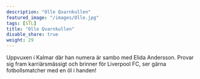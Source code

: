 ```yaml
---
description: "Olle Qvarnkullen"
featured_image: "/images/Olle.jpg"
tags: [STL]
title: "Olle Qvarnkullen"
disable_share: true
weight: 29
---
```

Uppvuxen i Kalmar där han numera är sambo med Elida Andersson. Provar sig fram karriärsmässigt och brinner för Liverpool FC, ser gärna fotbollsmatcher med en öl i handen!